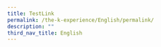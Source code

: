 ```yaml
---
title: TestLink
permalink: /the-k-experience/English/permalink/
description: ""
third_nav_title: English
---
```

